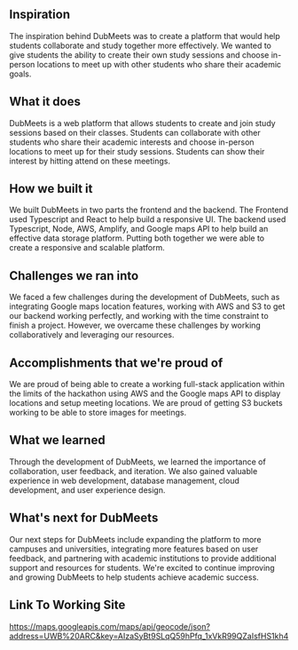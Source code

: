 ## Inspiration

The inspiration behind DubMeets was to create a platform that would help students collaborate and study together more effectively. We wanted to give students the ability to create their own study sessions and choose in-person locations to meet up with other students who share their academic goals.

## What it does

DubMeets is a web platform that allows students to create and join study sessions based on their classes. Students can collaborate with other students who share their academic interests and choose in-person locations to meet up for their study sessions. Students can show their interest by hitting attend on these meetings.

## How we built it

We built DubMeets in two parts the frontend and the backend. The Frontend used Typescript and React to help build a responsive UI. The backend used Typescript, Node, AWS, Amplify, and Google maps API to help build an effective data storage platform. Putting both together we were able to create a responsive and scalable platform.

## Challenges we ran into

We faced a few challenges during the development of DubMeets, such as integrating Google maps location features, working with AWS and S3 to get our backend working perfectly, and working with the time constraint to finish a project. However, we overcame these challenges by working collaboratively and leveraging our resources.

## Accomplishments that we're proud of

We are proud of being able to create a working full-stack application within the limits of the hackathon using AWS and the Google maps API to display locations and setup meeting locations. We are proud of getting S3 buckets working to be able to store images for meetings.

## What we learned

Through the development of DubMeets, we learned the importance of collaboration, user feedback, and iteration. We also gained valuable experience in web development, database management, cloud development, and user experience design.

## What's next for DubMeets

Our next steps for DubMeets include expanding the platform to more campuses and universities, integrating more features based on user feedback, and partnering with academic institutions to provide additional support and resources for students. We're excited to continue improving and growing DubMeets to help students achieve academic success.

## Link To Working Site
https://maps.googleapis.com/maps/api/geocode/json?address=UWB%20ARC&key=AIzaSyBt9SLqQ59hPfq_1xVkR99QZaIsfHS1kh4
